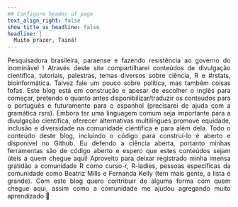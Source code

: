 ```yaml
---
## Configure header of page
text_align_right: false
show_title_as_headline: false
headline: |
  Muito prazer, Tainá!
---
```


<!-- this is a subheadline -->
<div style="text-align: justify"> Pesquisadora brasileira, paraense e fazendo resistência ao governo do inominável ! Através deste site compartilharei conteúdos de divulgação científica, tutoriais, palestras, temas diversos sobre ciência, R e #rstats, bioinformática. Talvez fale um pouco sobre política, mas também coisas fofas. Este blog está em construção e apesar de escolher o inglês para começar, pretendo o quanto antes disponibilizar/traduzir os conteúdos para o português e futuramente para o espanhol (precisarei de ajuda com a gramática rsrs). Embora ter uma linguagem comum seja importante para a divulgação científica, oferecer alternativas multilíngues promove equidade, inclusão e diversidade na comunidade científica e para além dela. Todo o conteúdo deste blog, incluindo o código para construí-lo é aberto e disponível no Github. Eu defendo a ciência aberta, portanto minhas ferramentas são de código aberto e espero que estes conteúdos sejam úteis a quem chegue aqui! Aproveito para deixar registrado minha imensa gratidão a comunidade R como curso-r, R-ladies, pessoas específicas da comunidade como Beatriz Mills e Fernanda Kelly (tem mais gente, a lista é grande).  Com este blog quero contribuir de alguma forma com quem chegue aqui, assim como a comunidade me ajudou agregando muito aprendizado 💜</div> 

         
